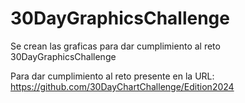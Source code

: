 # 30DayGraphicsChallenge
Se crean las graficas para dar cumplimiento al reto 30DayGraphicsChallenge

Para dar cumplimiento al reto presente en la URL: https://github.com/30DayChartChallenge/Edition2024

